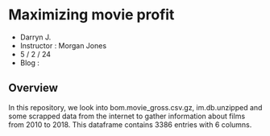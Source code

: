 # Maximizing movie profit
- Darryn J.
- Instructor : Morgan Jones
- 5 / 2 / 24
- Blog :
## Overview
In this repository, we look into bom.movie_gross.csv.gz, im.db.unzipped and some scrapped data from the internet to gather information about films from 2010 to 2018. This dataframe contains 3386 entries with 6 columns.

